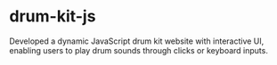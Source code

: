 # drum-kit-js
Developed a dynamic JavaScript drum kit website with interactive UI, enabling users to play drum sounds through clicks or keyboard inputs.
